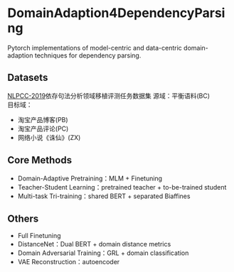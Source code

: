 # DomainAdaption4DependencyParsing

Pytorch implementations of model-centric and data-centric domain-adaption techniques for dependency parsing.

## Datasets
[NLPCC-2019](http://hlt.suda.edu.cn/index.php/Nlpcc-2019-shared-task)依存句法分析领域移植评测任务数据集
源域：平衡语料(BC)  
目标域：
  + 淘宝产品博客(PB)
  + 淘宝产品评论(PC)
  + 网络小说《诛仙》(ZX)

## Core Methods
+ Domain-Adaptive Pretraining：MLM + Finetuning
+ Teacher-Student Learning：pretrained teacher + to-be-trained student
+ Multi-task Tri-training：shared BERT + separated Biaffines


## Others
+ Full Finetuning
+ DistanceNet：Dual BERT + domain distance metrics
+ Domain Adversarial Training：GRL + domain classification
+ VAE Reconstruction：autoencoder
